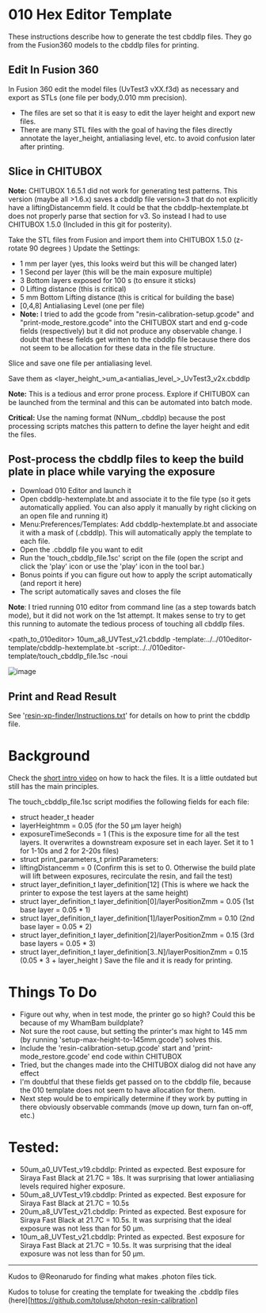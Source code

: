 # 010 Hex Editor Template

These instructions describe how to generate the test cbddlp files. They go from the Fusion360 models to the cbddlp files for printing. 

## Edit In Fusion 360
In Fusion 360 edit the model files (UvTest3 vXX.f3d) as necessary and export as STLs (one file per body,0.010 mm precision).
- The files are set so that it is easy to edit the layer height and export new files. 
- There are many STL files with the goal of having the files directly annotate the layer_height, antialiasing level, etc. to avoid confusion later after printing. 

## Slice in CHITUBOX
**Note:** CHITUBOX 1.6.5.1 did not work for generating test patterns. This version (maybe all >1.6.x) saves a cbddlp file version=3 that do not explicitly have a liftingDistancemm field.  It could be that the cbddlp-hextemplate.bt does not properly parse that section for v3. So instead I had to use CHITUBOX 1.5.0 (Included in this git for posterity).

Take the STL files from Fusion and import them into CHITUBOX 1.5.0 (z-rotate 90 degrees )
Update the Settings: 
- 1 mm per layer (yes, this looks weird but this will be changed later)
- 1 Second per layer (this will be the main exposure multiple)
- 3 Bottom layers exposed for 100 s (to ensure it sticks)
- 0 Lifting distance (this is critical)
- 5 mm Bottom Lifting distance (this is critical for building the base)
- [0,4,8] Antialiasing Level (one per file)
- **Note:** I tried to add the gcode from "resin-calibration-setup.gcode" and "print-mode_restore.gcode" into the CHITUBOX start and end g-code fields (respectively) but it did not produce any observable change. I doubt that these fields get written to the cbddlp file because there dos not seem to be allocation for these data in the file structure.   

Slice and save one file per antialiasing level. 

Save them as <layer_height_>um_a<antialias_level_>_UvTest3_v2x.cbddlp

**Note:** This is a tedious and error prone process. Explore if CHITUBOX can be launched from the terminal and this can be automated into batch mode. 

**Critical:** Use the naming format (NNum_<filename>.cbddlp) because the post processing scripts matches this pattern to define the layer height and edit the files. 

## Post-process the cbddlp files to keep the build plate in place while varying the exposure
- Download 010 Editor and launch it
- Open cbddlp-hextemplate.bt and associate it to the file type (so it gets automatically applied. You can also apply it manually by right clicking on an open file and running it)
 - Menu:Preferences/Templates: Add cbddlp-hextemplate.bt and associate it with a mask of (.cbddlp). This will automatically apply the template to each file. 
- Open the .cbddlp file you want to edit
- Run the 'touch_cbddlp_file.1sc' script on the file (open the script and click the 'play' icon or use the 'play' icon in the tool bar.)
 - Bonus points if you can figure out how to apply the script automatically (and report it here)
 - The script automatically saves and closes the file
 
**Note**: I tried running 010 editor from command line (as a step towards batch mode), but it did not work on the 1st attempt. It makes sense to try to get this running to automate the tedious process of touching all cbddlp files. 

<path_to_010editor> 10um_a8_UVTest_v21.cbddlp -template:../../010editor-template/cbddlp-hextemplate.bt -script:../../010editor-template/touch_cbddlp_file.1sc -noui

 
![image](https://user-images.githubusercontent.com/11083514/40305607-1e75f01e-5cf3-11e8-9aad-a041dc8027ce.png) 

## Print and Read Result
See '[resin-xp-finder/Instructions.txt](../resin-xp-finder/Instructions.txt)' for details on how to print the cbddlp file. 

# Background
Check the [short intro video](https://www.youtube.com/watch?v=s_NIeiNoKi0&t=24s) on how to hack the files. It is a little outdated but still has the main principles. 

The touch_cbddlp_file.1sc script modifies the following fields for each file:
- struct header_t header
 - layerHeightmm = 0.05 (for the 50 µm layer heigh)
 - exposureTimeSeconds = 1 (This is the exposure time for all the test layers. It overwrites a downstream exposure set in each layer. Set it to 1 for 1-10s and 2 for 2-20s files)
- struct print_parameters_t printParameters: 
 - liftingDistancemm = 0 (Confirm this is set to 0. Otherwise the build plate will lift between exposures, recirculate the resin, and fail the test)
- struct layer_definition_t layer_definition[12] (This is where we hack the printer to expose the test layers at the same height)
 - struct layer_definition_t layer_definition[0]/layerPositionZmm = 0.05 (1st base layer = 0.05 * 1)
 - struct layer_definition_t layer_definition[1]/layerPositionZmm = 0.10 (2nd base layer = 0.05 * 2)
 - struct layer_definition_t layer_definition[2]/layerPositionZmm = 0.15 (3rd base layers = 0.05 * 3)
 - struct layer_definition_t layer_definition[3..N]/layerPositionZmm = 0.15 (0.05 * 3 + layer_height )
Save the file and it is ready for printing. 

# Things To Do 
- Figure out why, when in test mode, the printer go so high? Could this be because of my WhamBam buildplate?
 - Not sure the root cause, but setting the printer's max hight to 145 mm (by running 'setup-max-height-to-145mm.gcode') solves this.
- Include the 'resin-calibration-setup.gcode' start and 'print-mode_restore.gcode' end code within CHITUBOX
 - Tried, but the changes made into the CHITUBOX dialog did not have any effect
 - I'm doubtful that these fields get passed on to the cbddlp file, because the 010 template does not seem to have allocation for them.
  - Next step would be to empirically determine if they work by putting in there obviously observable commands (move up down, turn fan on-off, etc.) 

# Tested: 
- 50um_a0_UVTest_v19.cbddlp: Printed as expected. Best exposure for Siraya Fast Black at 21.7C = 18s. It was surprising that lower antialiasing levels required higher exposure. 
- 50um_a8_UVTest_v19.cbddlp: Printed as expected. Best exposure for Siraya Fast Black at 21.7C = 10.5s
- 20um_a8_UVTest_v21.cbddlp: Printed as expected. Best exposure for Siraya Fast Black at 21.7C = 10.5s. It was surprising that the ideal exposure was not less than for 50 µm.
- 10um_a8_UVTest_v21.cbddlp: Printed as expected. Best exposure for Siraya Fast Black at 21.7C = 10.5s. It was surprising that the ideal exposure was not less than for 50 µm.

---
Kudos to @Reonarudo for finding what makes .photon files tick. 

Kudos to toluse for creating the template for tweaking the .cbddlp files (here)[https://github.com/toluse/photon-resin-calibration]


